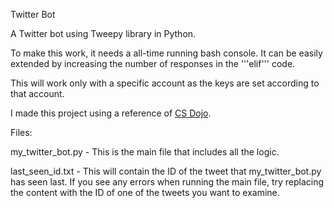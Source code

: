 Twitter Bot

A Twitter bot using Tweepy library in Python.

To make this work, it needs a all-time running bash console. It can be easily extended by increasing the number of responses in the '''elif''' code.

This will work only with a specific account as the keys are set according to that account.

I made this project using a reference of [CS Dojo](https://www.youtube.com/watch?v=W0wWwglE1Vc/).

Files:

my_twitter_bot.py - This is the main file that includes all the logic.

last_seen_id.txt - This will contain the ID of the tweet that my_twitter_bot.py has seen last. If you see any errors when running the main file, try replacing the content with the ID of one of the tweets you want to examine.
